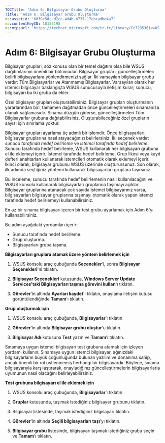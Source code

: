 ```yaml
---
TOCTitle: 'Adım 6: Bilgisayar Grubu Oluşturma'
Title: 'Adım 6: Bilgisayar Grubu Oluşturma'
ms:assetid: '6039e5dc-d2ce-4d4b-b737-17ebcadbd4a7'
ms:contentKeyID: 18155198
ms:mtpsurl: 'https://technet.microsoft.com/tr-tr/library/Cc720536(v=WS.10)'
---
```


Adım 6: Bilgisayar Grubu Oluşturma
==================================

Bilgisayar grupları, söz konusu olan bir temel dağıtım olsa bile WSUS dağıtımlarının önemli bir bölümüdür. Bilgisayar grupları, güncelleştirmeleri belirli bilgisayarlara yönlendirmenizi sağlar. İki varsayılan bilgisayar grubu vardır: Tüm Bilgisayarlar ve Atanmamış Bilgisayarlar. Varsayılan olarak her istemci bilgisayar başlangıçta WSUS sunucusuyla iletişim kurar; sunucu, bilgisayarı bu iki gruba da ekler.

Özel bilgisayar grupları oluşturabilirsiniz. Bilgisayar grupları oluşturmanın yararlarından biri, tamamen dağıtmadan önce güncelleştirmeleri sınamanıza olanak sağlamasıdır. Sınama düzgün giderse, güncelleştirmeleri Tüm Bilgisayarlar grubuna dağıtabilirsiniz. Oluşturabileceğiniz özel grupların sayısı için sınırlama yoktur.

Bilgisayar grupları ayarlama üç adımlı bir işlemdir. Önce bilgisayarları, bilgisayar gruplarına nasıl atayacağınızı belirlersiniz. İki seçenek vardır: *sunucu tarafında hedef belirleme* ve *istemci tarafında hedef belirleme*. Sunucu tarafında hedef belirleme, WSUS kullanarak her bilgisayarı grubuna el ile eklemeyi içerir. İstemci tarafında hedef belirleme, Grup İlkesi veya kayıt defteri anahtarları kullanarak istemcileri otomatik olarak eklemeyi içerir. İkinci olarak, bilgisayar grubunu WSUS üzerinde oluşturursunuz. Son olarak, ilk adımda seçtiğiniz yöntemi kullanarak bilgisayarları gruplara taşırsınız.

Bu inceleme, sunucu tarafında hedef belirlemenin nasıl kullanılacağını ve WSUS konsolu kullanarak bilgisayarları gruplarına taşımayı açıklar. Bilgisayar gruplarına atanacak çok sayıda istemci bilgisayarınız varsa, bilgisayarları bilgisayar gruplarına taşımayı otomatik olarak yapan istemci tarafında hedef belirlemeyi kullanabilirsiniz.

En az bir sınama bilgisayarı içeren bir test grubu ayarlamak için Adım 6'yı kullanabilirsiniz.

Bu adım aşağıdaki yordamları içerir:

-   Sunucu tarafında hedef belirleme.
-   Grup oluşturma.
-   Bilgisayarları gruba taşıma.

**Bilgisayarları gruplara atamak üzere yöntem belirlemek için**
1.  WSUS konsolu araç çubuğunda **Seçenekler**'i, sonra **Bilgisayar Seçenekleri**'ni tıklatın.

2.  **Bilgisayar Seçenekleri** kutusunda, **Windows Server Update Services'taki Bilgisayarları taşıma görevini kullan**'ı tıklatın.

3.  **Görevler**'in altında **Ayarları kaydet**'i tıklatın, onaylama iletişim kutusu görüntülendiğinde **Tamam**'ı tıklatın.

**Grup oluşturmak için**
1.  WSUS konsolu araç çubuğunda, **Bilgisayarlar**’ı tıklatın.

2.  **Görevler**'in altında **Bilgisayar grubu oluştur**'u tıklatın.

3.  **Bilgisayar Adı** kutusuna **Test** yazın ve **Tamam**’ı tıklatın.

Sınamaya uygun istemci bilgisayarı test grubuna atamak için izleyen yordamı kullanın. Sınamaya uygun istemci bilgisayar, ağınızdaki bilgisayarların büyük çoğunluğunda bulunan yazılım ve donanıma sahip, ancak önemli bir rol üstlenmemiş herhangi bir bilgisayardır. Böylece, sınama bilgisayarıyla karşılaştırarak, onayladığınız güncelleştirmelerin bilgisayarlarla uyumunun nasıl olacağını belirleyebilirsiniz.

**Test grubuna bilgisayarı el ile eklemek için**
1.  WSUS konsolu araç çubuğunda, **Bilgisayarlar**’ı tıklatın.

2.  **Gruplar** kutusunda, taşımak istediğiniz bilgisayar grubunu tıklatın.

3.  Bilgisayar listesinde, taşımak istediğiniz bilgisayarı tıklatın.

4.  **Görevler**'in altında **Seçili bilgisayarları taşı**'yı tıklatın.

5.  **Bilgisayar grubu** listesinde, bilgisayarı taşımak istediğiniz grubu seçin ve **Tamam**'ı tıklatın.

